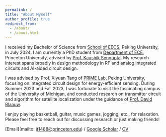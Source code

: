 ```yaml
---
permalink: /
title: "About Myself"
author_profile: true
redirect_from: 
  - /about/
  - /about.html
---
```


I received my Bachelor of Science from [School of EECS](https://eecs.pku.edu.cn/), Peking University, in July 2024. I am currently a PhD student from [Department of ECE](https://ece.princeton.edu/), Princeton University, advised by [Prof. Kaushik Sengupta](https://ece.princeton.edu/people/kaushik-sengupta). My research interest spans broadly in design methodology in RF and analog integrated circuits and AI-aided circuit design.

I was advised by Prof. Xiyuan Tang of [PRIME Lab](https://tangresearch.top/index.html), Peking University, focusing on integrated circuit design for energy-efficient sensing. During Summer 2023 and Fall 2023, I was fortunate to visit the fascinating campus of the University of Michigan, and conducted research on transmitter circuit and algorithm for satellite localization under the guidance of [Prof. David Blaauw](https://blaauw.engin.umich.edu/).

I enjoy playing basketball, guitar, music games, jogging, etc., for relaxation. Please feel free to reach out for discussing research or just making friends!

[Email](mailto: jt1488@princeton.edu) / [Google Scholar](https://scholar.google.com/citations?hl=zh-CN&user=0mVEUvgAAAAJ) / [CV](../CV_Jan2025.pdf)
